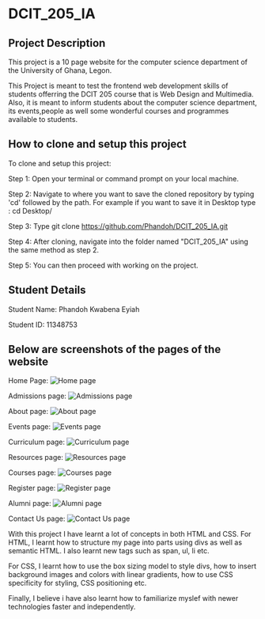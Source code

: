 # DCIT_205_IA

## Project Description

This project is a 10 page website for the computer science department of the University of Ghana, Legon.

This Project is meant to test the frontend web development skills of students offerring the DCIT 205 course that is Web Design and Multimedia. Also, it is meant to inform students about the computer science department, its events,people as well some wonderful courses and programmes available to students.

## How to clone and setup this project

To clone and setup this project:

Step 1: Open your terminal or command prompt on your local machine.

Step 2: Navigate to where you want to save the cloned repository by typing 'cd' followed by the path.
For example if you want to save it in Desktop type : cd Desktop/

Step 3: Type git clone <https://github.com/Phandoh/DCIT_205_IA.git>

Step 4: After cloning, navigate into the folder named "DCIT_205_IA" using the same method as step 2.

Step 5: You can then proceed with working on the project.

## Student Details

Student Name: Phandoh Kwabena Eyiah

Student ID: 11348753

## Below are screenshots of the pages of the website

Home Page:
![Home page](Screenshots/Home.png)

Admissions page:
![Admissions page](Screenshots/Admissions.png)

About page:
![About page](Screenshots/About.png)

Events page:
![Events page](Screenshots/Events.png)

Curriculum page:
![Curriculum page](Screenshots/Curriculum.png)

Resources page:
![Resources page](Screenshots/Resources.png)

Courses page:
![Courses page](<Screenshots/Short Courses.png>)

Register page:
![Register page](Screenshots/Register.png)

Alumni page:
![Alumni page](Screenshots/Alumni.png)

Contact Us page:
![Contact Us page](Screenshots/Contact-Us.png)

With this project I have learnt a lot of concepts in both HTML and CSS.
For HTML, I learnt how to structure my page into parts using divs as well as semantic HTML.
I also learnt new tags such as span, ul, li etc.

For CSS, I learnt how to use the box sizing model to style divs, how to insert background images and colors with linear gradients, how to use CSS specificity for styling, CSS positioning etc.

Finally, I believe i have also learnt how to familiarize myslef with newer technologies faster and independently.
